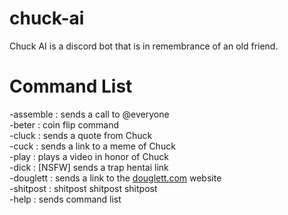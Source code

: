 # chuck-ai #
Chuck AI is a discord bot that is in remembrance of an old friend.

# Command List #
-assemble : sends a call to @everyone  
-beter : coin flip command  
-cluck : sends a quote from Chuck  
-cuck : sends a link to a meme of Chuck  
-play : plays a video in honor of Chuck  
-dick : [NSFW] sends a trap hentai link  
-douglett : sends a link to the [douglett.com](https://www.douglett.com) website  
-shitpost : shitpost shitpost shitpost  
-help : sends command list  